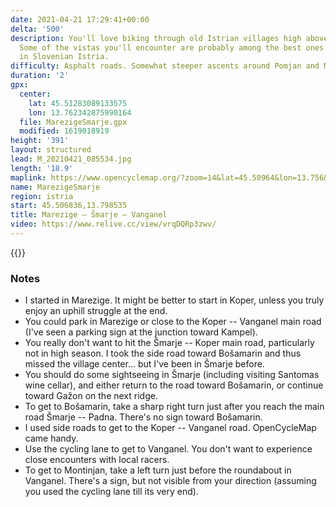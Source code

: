 ```yaml
---
date: 2021-04-21 17:29:41+00:00
delta: '500'
description: You'll love biking through old Istrian villages high above Adriatic sea.
  Some of the vistas you'll encounter are probably among the best ones you can get
  in Slovenian Istria.
difficulty: Asphalt roads. Somewhat steeper ascents around Pomjan and Montinjan.
duration: '2'
gpx:
  center:
    lat: 45.51283089133575
    lon: 13.762342875990164
  file: MarezigeSmarje.gpx
  modified: 1619018919
height: '391'
layout: structured
lead: M_20210421_085534.jpg
length: '18.9'
maplink: https://www.opencyclemap.org/?zoom=14&lat=45.50964&lon=13.756&layers=B0000
name: MarezigeSmarje
region: istria
start: 45.506836,13.798535
title: Marezige – Šmarje – Vanganel
video: https://www.relive.cc/view/vrqDQRp3zwv/
---
```

{{<hike-details description="yes">}}

### Notes

* I started in Marezige. It might be better to start in Koper, unless you truly enjoy an uphill struggle at the end.
* You could park in Marezige or close to the Koper -- Vanganel main road (I've seen a parking sign at the junction toward Kampel).
* You really don't want to hit the Šmarje -- Koper main road, particularly not in high season. I took the side road toward Bošamarin and thus missed the village center... but I've been in Šmarje before.
* You should do some sightseeing in Šmarje (including visiting Santomas wine cellar), and either return to the road toward Bošamarin, or continue toward Gažon on the next ridge.
* To get to Bošamarin, take a sharp right turn just after you reach the main road Šmarje -- Padna. There's no sign toward Bošamarin.
* I used side roads to get to the Koper -- Vanganel road. OpenCycleMap came handy.
* Use the cycling lane to get to Vanganel. You don't want to experience close encounters with local racers.
* To get to Montinjan, take a left turn just before the roundabout in Vanganel. There's a sign, but not visible from your direction (assuming you used the cycling lane till its very end).

